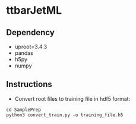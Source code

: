# ttbarJetML

## Dependency
- uproot=3.4.3
- pandas
- h5py
- numpy

## Instructions
- Convert root files to training file in hdf5 format:
```
cd SamplePrep
python3 convert_train.py -o training_file.h5
```
